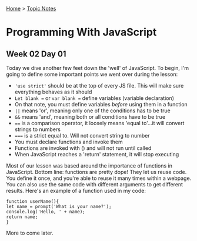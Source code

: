 [Home](README.md) > [Topic Notes](topicNotes.md)

# Programming With JavaScript

## Week 02 Day 01

Today we dive another few feet down the 'well' of JavaScript.
To begin, I'm going to define some important points we went over during the lesson:

- `'use strict'` should be at the top of every JS file. This will make sure everything behaves as it should
- `Let blank =` or `var blank =` define variables (variable declaration)
- On that note, you must define variables *before* using them in a function
- `||` means 'or', meaning only one of the conditions has to be true
- `&&` means 'and', meaning both or all conditions have to be true
- `==` is a comparison operator, it loosely means 'equal to'...it will convert strings to numbers
- `===` is a strict equal to. Will not convert string to number
- You must declare functions and invoke them
- Functions are invoked with () and will not run until called
- When JavaScript reaches a 'return' statement, it will stop executing

Most of our lesson was based around the importance of functions in JavaScript.
Bottom line: functions are pretty dope!
They let us reuse code. You define it once, and you're able to reuse it many times within a webpage.
You can also use the same code with different arguments to get different results.
Here's an example of a function used in my code:

```
function userName(){
let name = prompt('What is your name?');
console.log('Hello, ' + name);
return name;
}
```

More to come later.
